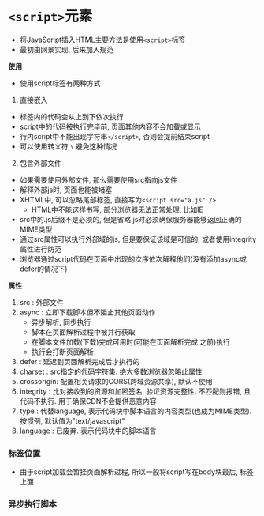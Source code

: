 
# `<script>`元素
- 将JavaScript插入HTML主要方法是使用`<script>`标签
- 最初由网景实现, 后来加入规范

**使用**
- 使用script标签有两种方式

1. 直接嵌入
- 标签内的代码会从上到下依次执行
- script中的代码被执行完毕前, 页面其他内容不会加载或显示
- 行内script中不能出现字符串`</script>`, 否则会提前结束script
- 可以使用转义符 `\` 避免这种情况

2. 包含外部文件
- 如果需要使用外部文件, 那么需要使用src指向js文件
- 解释外部js时, 页面也能被堵塞
- XHTML中, 可以忽略尾部标签, 直接写为`<script src="a.js" />`
	- HTML中不能这样书写, 部分浏览器无法正常处理, 比如IE
- src中的.js后缀不是必须的, 但是省略.js时必须确保服务器能够返回正确的MIME类型
- 通过src属性可以执行外部域的js, 但是要保证该域是可信的, 或者使用integrity属性进行防范
- 浏览器通过script代码在页面中出现的次序依次解释他们(没有添加async或defer的情况下)

**属性**
1. src : 外部文件
2. async : 立即下载脚本但不阻止其他页面动作
	- 异步解析, 同步执行
	- 脚本在页面解析过程中被并行获取
	- 在脚本文件加载(下载)完成可用时(可能在页面解析完成 之前)执行
	- 执行会打断页面解析
3. defer : 延迟到页面解析完成后才执行的
4. charset : src指定的代码字符集. 绝大多数浏览器忽略此属性
5. crossorigin: 配置相关请求的CORS(跨域资源共享), 默认不使用
6. integrity : 比对接收到的资源和加密签名, 验证资源完整性. 不匹配则报错, 且代码不执行. 用于确保CDN不会提供恶意内容
7. type : 代替language, 表示代码块中脚本语言的内容类型(也成为MIME类型). 按惯例, 默认值为"text/javascript"
8. language : 已废弃. 表示代码块中的脚本语言

### 标签位置

- 由于script加载会暂挂页面解析过程, 所以一般将script写在body块最后, </body>标签上面

### 异步执行脚本
